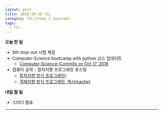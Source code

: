 ```yaml
---
layout: post
title: 2018-10-16 TIL
category: TIL(Today I Learned)
tags:
  - TIL
---
```




**오늘 한 일**

- 9th stop-out 시험 채점
- Computer-Science bootcamp with python 코드 업데이트
  - [Computer-Science-Commits on Oct 17, 2018](https://github.com/KwonSoonWoo/Computer-Science/commits/master)
- 컴퓨터 공학 - 절차지향 프로그래밍 포스팅
  - [절차지향 방식 프로그래밍)](https://kwonsoonwoo.github.io/%EC%BB%B4%ED%93%A8%ED%84%B0%20%EA%B3%B5%ED%95%99/2018/10/17/cs-with-python-%EC%A0%88%EC%B0%A8%EC%A7%80%ED%96%A5-%EB%B0%A9%EC%8B%9D-%ED%94%84%EB%A1%9C%EA%B7%B8%EB%9E%98%EB%B0%8D.html)
  - [객체지향 방식 프로그래밍, 캐시(cache)](https://kwonsoonwoo.github.io/%EC%BB%B4%ED%93%A8%ED%84%B0%20%EA%B3%B5%ED%95%99/2018/10/17/cs-with-python-%EA%B0%9D%EC%B2%B4%EC%A7%80%ED%96%A5-%EB%B0%A9%EC%8B%9D-%ED%94%84%EB%A1%9C%EA%B7%B8%EB%9E%98%EB%B0%8D,-%EC%BA%90%EC%8B%9C(cache).html)

**내일 할 일**

- 스터디 발표




---


